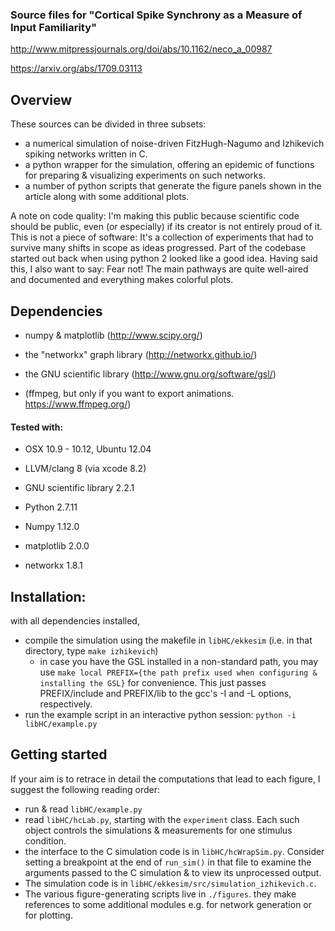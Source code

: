### Source files for "Cortical Spike Synchrony as a Measure of Input Familiarity"

http://www.mitpressjournals.org/doi/abs/10.1162/neco_a_00987

https://arxiv.org/abs/1709.03113

## Overview

These sources can be divided in three subsets:

- a numerical simulation of noise-driven FitzHugh-Nagumo and Izhikevich spiking networks written in C.
- a python wrapper for the simulation, offering an epidemic of functions for preparing & visualizing experiments on such networks.
- a number of python scripts that generate the figure panels shown in the article along with some additional plots.

A note on code quality:
I'm making this public because scientific code should be public, even (or especially) if its creator is not entirely proud of it. This is not a piece of software: It's a collection of experiments that had to survive many shifts in scope as ideas progressed. Part of the codebase started out back when using python 2 looked like a good idea. Having said this, I also want to say: Fear not! The main pathways are quite well-aired and documented and everything makes colorful plots.


## Dependencies
- numpy & matplotlib (http://www.scipy.org/)
- the "networkx" graph library (http://networkx.github.io/)

- the GNU scientific library (http://www.gnu.org/software/gsl/)

- (ffmpeg, but only if you want to export animations. https://www.ffmpeg.org/)


#### Tested with:
- OSX 10.9 - 10.12, Ubuntu 12.04
- LLVM/clang 8 (via xcode 8.2)
- GNU scientific library 2.2.1

- Python 2.7.11
- Numpy  1.12.0
- matplotlib  2.0.0
- networkx  1.8.1

## Installation:
with all dependencies installed,

- compile the simulation using the makefile in `libHC/ekkesim` (i.e. in that directory, type `make izhikevich`)
    - in case you have the GSL installed in a non-standard path, you may use `make local PREFIX={the path prefix used when configuring & installing the GSL}` for convenience. This just passes PREFIX/include and PREFIX/lib to the gcc's -I and -L options, respectively.
- run the example script in an interactive python session: `python -i libHC/example.py`


## Getting started
If your aim is to retrace in detail the computations that lead to each figure, I suggest the following reading order:

- run & read `libHC/example.py`
- read `libHC/hcLab.py`, starting with the `experiment` class. Each such object controls the simulations & measurements for one stimulus condition.
- the interface to the C simulation code is in `libHC/hcWrapSim.py`. Consider setting a breakpoint at the end of `run_sim()` in that file to examine the arguments passed to the C simulation & to view its unprocessed output.
- The simulation code is in `libHC/ekkesim/src/simulation_izhikevich.c`.
- The various figure-generating scripts live in `./figures`. they make references to some additional modules e.g. for network generation or for plotting.
